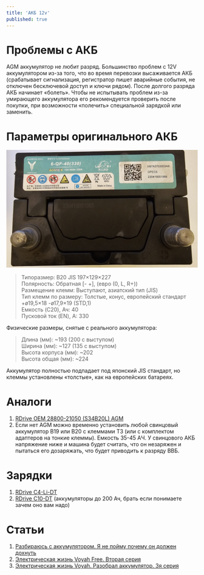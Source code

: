 ```yaml
---
title: 'АКБ 12v'
published: true
---
```


# Проблемы с АКБ
AGM аккумулятор не любит разряд. Большинство проблем с 12V аккумулятором из-за того, что во время перевозки высаживается АКБ (срабатывает сигнализация, регистратор пишет аварийные события, не отключен бесключевой доступ и ключи рядом). После долгого разряда АКБ начинает «болеть». Чтобы не испытывать проблем из-за умирающего аккумулятора его рекомендуется проверить после покупки, при возможности «полечить» специальной зарядкой или заменить.

# Параметры оригинального АКБ

![Оригинальный АКБ 12V Voyah Free](12v.jpg "Оригинальный АКБ 12V Voyah Free")

> Типоразмер: B20 JIS 197×129×227<br>
> Полярность: Обратная [- +], (евро (0, L, R+))<br>
> Размещение клемм: Выступают, азиатский тип (JIS)<br>
> Тип клемм по размеру: Толстые, конус, европейский стандарт +ø19,5×18 -ø17,9×19 (STD,1)<br>
> Емкость (C20), Ач: 40<br>
> Пусковой ток (EN), А: 330<br>

Физические размеры, снятые с реального аккумулятора:
> Длина (мм): ~193 (200 с выступом)<br>
> Ширина (мм): ~127 (135 с выступом)<br>
> Высота корпуса (мм): ~202<br>
> Высота общая (мм): ~224<br>

Аккумулятор полностью подпадает под японский JIS стандарт, но клеммы установлены «толстые», как на европейских батареях.

# Аналоги
1. [RDrive OEM 28800-21050 (S34B20L) AGM](https://www.rdrive.pro/index.php?option=com_virtuemart&view=productdetails&virtuemart_product_id=345&virtuemart_category_id=201)
2. Если нет AGM можно временно установить любой свинцовый аккумулятор B19 или B20 с клеммами T3 (или с комплектом адаптеров на тонкие клеммы). Емкость 35-45 АЧ. У свинцового АКБ напряжение ниже и машина будет считать, что он незаряжен и пытаться его дозаряжать, что будет приводить к разряду ВВБ.

# Зарядки
1. [RDrive C4-Li-DT](https://www.rdrive.pro/index.php?option=com_virtuemart&view=productdetails&virtuemart_product_id=460&virtuemart_category_id=197)
2. [RDrive C10-DT](https://www.rdrive.pro/index.php?option=com_virtuemart&view=productdetails&virtuemart_product_id=221&virtuemart_category_id=197&Itemid=427) (аккумуляторы до 200 Ач, брать если понимаете зачем оно вам надо)

# Статьи
1. [Разбираюсь с аккумулятором. Я не пойму почему он должен дохнуть](https://www.drive2.ru/l/686497128305919809/)
2. [Электрическая жизнь Voyah Free. Вторая серия](https://www.drive2.ru/l/688234906433626956/)
3. [Электрическая жизнь Voyah. Разобрал аккумулятор. 3я серия](https://www.drive2.ru/l/690935306991455395/)
